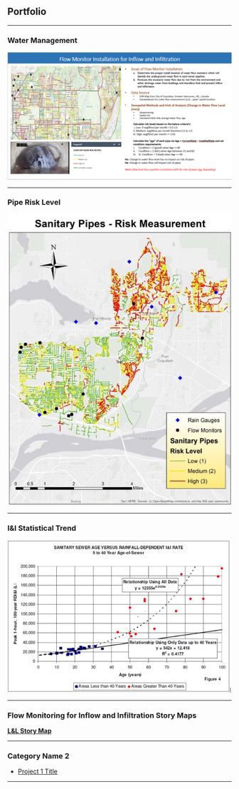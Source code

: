 ## Portfolio

---

### Water Management
<img src="images/YanceyKo_WorkExample.GIF?raw=true"/>

---
### Pipe Risk Level
<img src="images/FinalProject.jpg?raw=true"/>

---
### I&I Statistical Trend
<img src="images/Stat.JPG?raw=true"/>

---

### Flow Monitoring for Inflow and Infiltration Story Maps
<a href="https://storymaps.arcgis.com/stories/4a8b50b155264728a2f17b78f4e31b21" target="_blank"><B>L&L Story Map</B></a>

---

### Category Name 2

- [Project 1 Title](http://example.com/)

---





